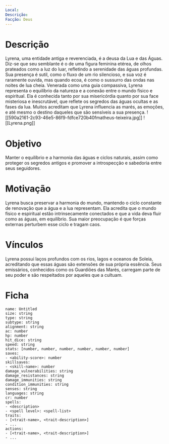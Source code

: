 ```yaml
---
Local: 
Descrição: 
Facção: Deus
---
```

# Descrição

Lyrena, uma entidade antiga e reverenciada, é a deusa da Lua e das Águas. Diz-se que seu semblante é o de uma figura feminina etérea, de olhos prateados como a luz do luar, refletindo a serenidade das águas profundas. Sua presença é sutil, como o fluxo de um rio silencioso, e sua voz é raramente ouvida, mas quando ecoa, é como o sussurro das ondas nas noites de lua cheia. Venerada como uma guia compassiva, Lyrena representa o equilíbrio da natureza e a conexão entre o mundo físico e espiritual. Ela é conhecida tanto por sua misericórdia quanto por sua face misteriosa e inescrutável, que reflete os segredos das águas ocultas e as fases da lua. Muitos acreditam que Lyrena influencia as marés, as emoções, e até mesmo o destino daqueles que são sensíveis a sua presença.
![[590a2161-2c93-46e5-86f9-fdfce720b40fmatheus-teixeira.jpg]]
![[Lyrena.png]]
# Objetivo

Manter o equilíbrio e a harmonia das águas e ciclos naturais, assim como proteger os segredos antigos e promover a introspecção e sabedoria entre seus seguidores.
# Motivação

Lyrena busca preservar a harmonia do mundo, mantendo o ciclo constante de renovação que a água e a lua representam. Ela acredita que o mundo físico e espiritual estão intrinsecamente conectados e que a vida deva fluir como as águas, em equilíbrio. Sua maior preocupação é que forças externas perturbem esse ciclo e tragam caos.
# Vínculos

Lyrena possui laços profundos com os rios, lagos e oceanos de Soleia, acreditando que essas águas são extensões de sua própria essência. Seus emissários, conhecidos como os Guardiões das Marés, carregam parte de seu poder e são respeitados por aqueles que a cultuam.
# Ficha

```statblock  
name: Untitled  
size: string  
type: string  
subtype: string  
alignment: string  
ac: number  
hp: number  
hit_dice: string  
speed: string  
stats: [number, number, number, number, number, number]    
saves:  
- <ability-score>: number  
skillsaves:  
- <skill-name>: number  
damage_vulnerabilities: string  
damage_resistances: string  
damage_immunities: string  
condition_immunities: string  
senses: string  
languages: string  
cr: number  
spells:  
- <description>  
- <spell level>: <spell-list>  
traits:  
- [<trait-name>, <trait-description>]  
- ...  
actions:  
- [<trait-name>, <trait-description>]  
- ...  
```
